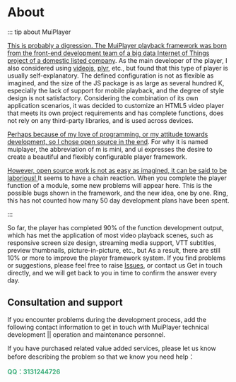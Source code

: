 # About

::: tip about MuiPlayer

<u>This is probably a digression. The MuiPlayer playback framework was born from the front-end development team of a big data Internet of Things project of a domestic listed company</u>.
As the main developer of the player, I also considered using [videojs](https://videojs.com/), [plyr](https://plyr.io/), etc., but found that this type of player is usually self-explanatory. The defined configuration is not as flexible as imagined, and the size of the JS package is as large as several hundred K, especially the lack of support for mobile playback, and the degree of style design is not satisfactory. Considering the combination of its own application scenarios, it was decided to customize an HTML5 video player that meets its own project requirements and has complete functions, does not rely on any third-party libraries, and is used across devices.

<u>Perhaps because of my love of programming, or my attitude towards development, so I chose open source in the end</u>. For why it is named muiplayer, the abbreviation of m is mini, and ui expresses the desire to create a beautiful and flexibly configurable player framework.

<u>However, open source work is not as easy as imagined, it can be said to be laborious! </u>It seems to have a chain reaction. When you complete the player function of a module, some new problems will appear here. This is the possible bugs shown in the framework, and the new idea, one by one. Ring, this has not counted how many 50 day development plans have been spent.

:::

So far, the player has completed 90% of the function development output, which has met the application of most video playback scenes, such as responsive screen size design, streaming media support, VTT subtitles, preview thumbnails, picture-in-picture, etc., but As a result, there are still 10% or more to improve the player framework system. If you find problems or suggestions, please feel free to raise [Issues](https://github.com/muiplayer/hello-muiplayer/issues), or contact us Get in touch directly, and we will get back to you in time to confirm the answer every day.



## Consultation and support

If you encounter problems during the development process, add the following contact information to get in touch with MuiPlayer technical development || operation and maintenance personnel.

If you have purchased related value added services, please let us know before describing the problem so that we know you need help：

<font color="#3eaf7c" style="font-weight: bold;">QQ：3131244726</font>


